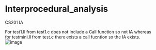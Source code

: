 # Interprocedural_analysis
CS201 IA


For test1.ll from test1.c does not include a Call function so not IA
whereas for testmini.ll from test.c there exists a call fucntion so the IA exists.
![image](https://user-images.githubusercontent.com/115338042/224440201-b2783ac0-381c-407b-bf69-4ce1553ee76c.png)
